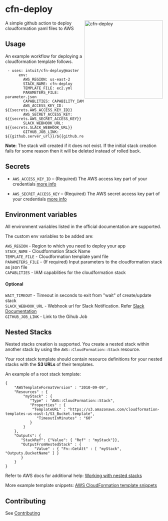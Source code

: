 # cfn-deploy
<img src="https://github.com/intuit/cfn-deploy/blob/master/.github/cfn-deploy-logo.png" align=right alt="cfn-deploy" width="250"> 
A simple github action to deploy cloudformation yaml files to AWS

## Usage

An example workflow for deploying a cloudformation template follows.

```
 - uses: intuit/cfn-deploy@master
      env:
        AWS_REGION: us-east-2
        STACK_NAME: cfn-deploy
        TEMPLATE_FILE: ec2.yml
        PARAMETERS_FILE: parameter.json
        CAPABLITIES: CAPABILITY_IAM
        AWS_ACCESS_KEY_ID: ${{secrets.AWS_ACCESS_KEY_ID}}
        AWS_SECRET_ACCESS_KEY: ${{secrets.AWS_SECRET_ACCESS_KEY}}
        SLACK_WEBHOOK_URL: ${{secrets.SLACK_WEBHOOK_URL}}
        GITHUB_JOB_LINK: ${{github.server_url}}/${{github.repository}}/actions/runs/${{github.run_id}}
```

**Note**: The stack will created if it does not exist. If the initial stack creation fails for some reason then it will be deleted instead of rolled back.

## Secrets

 - `AWS_ACCESS_KEY_ID` – (Required) The AWS access key part of your credentials [more info](https://help.github.com/en/actions/automating-your-workflow-with-github-actions/creating-and-using-encrypted-secrets)
 
 - `AWS_SECRET_ACCESS_KEY` – (Required) The AWS secret access key part of your credentials [more info](https://help.github.com/en/actions/automating-your-workflow-with-github-actions/creating-and-using-encrypted-secrets)

## Environment variables

All environment variables listed in the official documentation are supported.

The custom env variables to be added are:

`AWS_REGION` - Region to which you need to deploy your app<br>
`STACK_NAME` - Cloudformation Stack Name <br>
`TEMPLATE_FILE` - Cloudformation template yaml file<br>
`PARAMETERS_FILE` - (If required) Input parameters to the cloudformation stack as json file<br>
`CAPABLITIES` - IAM capablities for the cloudformation stack<br>
#### Optional
`WAIT_TIMEOUT` - Timeout in seconds to exit from "wait" of create/update stack<br>
`SLACK_WEBHOOK_URL` - Webhook url for Slack Notification. Refer [Slack Documentation](https://api.slack.com/tutorials/slack-apps-hello-world) <br>
`GITHUB_JOB_LINK` - Link to the Gihub Job

## Nested Stacks

Nested stacks creation is supported. You create a nested stack within another stack by using the `AWS::CloudFormation::Stack` resource.

Your root stack template should contain resource definitions for your nested stacks with the **S3 URLs** of their templates.

An example of a root stack template:
```
{
    "AWSTemplateFormatVersion" : "2010-09-09",
    "Resources" : {
        "myStack" : {
	       "Type" : "AWS::CloudFormation::Stack",
	       "Properties" : {
	        "TemplateURL" : "https://s3.amazonaws.com/cloudformation-templates-us-east-1/S3_Bucket.template",
              "TimeoutInMinutes" : "60"
	       }
        }
    },
    "Outputs": {
       "StackRef": {"Value": { "Ref" : "myStack"}},
       "OutputFromNestedStack" : {
             "Value" : { "Fn::GetAtt" : [ "myStack", "Outputs.BucketName" ] }
       }
    }
}
```

Refer to AWS docs for additional help: [Working with nested stacks](https://docs.aws.amazon.com/AWSCloudFormation/latest/UserGuide/using-cfn-nested-stacks.html)

More example template snippets: [AWS CloudFormation template snippets](https://docs.aws.amazon.com/AWSCloudFormation/latest/UserGuide/quickref-cloudformation.html#w2ab1c27c21c19b5)

## Contributing

See [Contributing](https://github.com/intuit/cfn-deploy/blob/master/.github/CONTRIBUTING.md)
